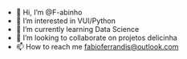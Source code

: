 - 👋 Hi, I’m @F-abinho
- 👀 I’m interested in VUI/Python
- 🌱 I’m currently learning Data Science
- 💞️ I’m looking to collaborate on projetos delicinha
- 📫 How to reach me fabioferrandis@outlook.com

<!---
F-abinho/F-abinho is a ✨ special ✨ repository because its `README.md` (this file) appears on your GitHub profile.
You can click the Preview link to take a look at your changes.
--->
